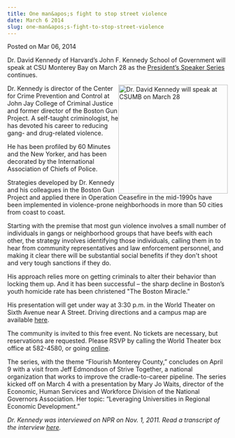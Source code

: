 ```yaml
---
title: One man&apos;s fight to stop street violence
date: March 6 2014
slug: one-man&apos;s-fight-to-stop-street-violence
---
```





<span class="date">Posted on Mar 06, 2014    </span>
<p>Dr. David Kennedy of Harvard&#x2019;s John F. Kennedy School of
Government will speak at CSU Monterey Bay on March 28 as the
<a href="http://president.csumb.edu/presidents-speaker-series" rel="nofollow">President&#x2019;s Speaker Series</a> continues.</p>
<p><img alt="Dr. David Kennedy will speak at CSUMB on March 28" src="http://news.csumb.edu/sites/default/files/65/attachments/news/images/d_kennedy1.jpg" style="width:250px; float:right; height:249px">Dr. Kennedy is
director of the Center for Crime Prevention and Control at John Jay
College of Criminal Justice and former director of the Boston Gun
Project. A self-taught criminologist, he has devoted his career to
reducing gang- and drug-related violence.</img></p>
<p>He has been profiled by 60 Minutes and the New Yorker, and has
been decorated by the International Association of Chiefs of
Police.</p>
<p>Strategies developed by Dr. Kennedy and his colleagues in the
Boston Gun Project and applied there in Operation Ceasefire in the
mid-1990s have been implemented in violence-prone neighborhoods in
more than 50 cities from coast to coast.</p>
<p>Starting with the premise that most gun violence involves a
small number of individuals in gangs or neighborhood groups that
have beefs with each other, the strategy involves identifying those
individuals, calling them in to hear from community representatives
and law enforcement personnel, and making it clear there will be
substantial social benefits if they don&apos;t shoot and very tough
sanctions if they do.</p>
<p>His approach relies more on getting criminals to alter their
behavior than locking them up. And it has been successful &#x2013; the
sharp decline in Boston&#x2019;s youth homicide rate has been christened
&quot;The Boston Miracle.&quot;</p>
<p>His presentation will get under way at 3:30 p.m. in the World
Theater on Sixth Avenue near A Street. Driving directions and a
campus map are available <a href="http://csumb.edu/maps" rel="nofollow">here</a>.</p>
<p>The community is invited to this free event. No tickets are
necessary, but reservations are requested. Please RSVP by calling
the World Theater box office at 582-4580, or going <a href="http://csumb.edu/rsvp" rel="nofollow">online</a>.</p>
<p>The series, with the theme &#x201C;Flourish Monterey County,&#x201D; concludes
on April 9 with a visit from Jeff Edmondson of Strive Together, a
national organization that works to improve the cradle-to-career
pipeline. The series kicked off on March 4 with a presentation by
Mary Jo Waits, director of the Economic, Human Services and
Workforce Division of the National Governors Association. Her
topic: &#x201C;Leveraging Universities in Regional Economic
Development.&#x201D;</p>
<p><em>Dr. Kennedy was interviewed on NPR on Nov. 1, 2011. Read a
transcript of the interview <a href="http://www.npr.org/2012/11/09/164732917/interrupting-violence-with-the-message-dont-shoot" rel="nofollow">here</a>.&#xA0;<br>
&#xA0;</br></em></p>





